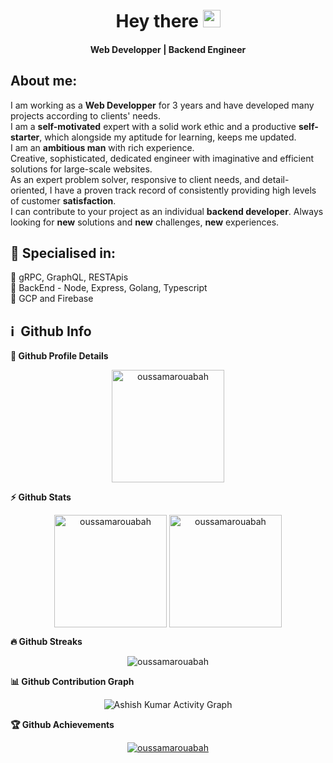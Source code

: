 <!-- </p>
<p align="center">  
<img src="https://golang.org/doc/gopher/fiveyears.jpg" width="800">
</p>
-->
<br>
<br>
<h1 align="center">
  Hey there <img src="https://media.giphy.com/media/hvRJCLFzcasrR4ia7z/giphy.gif" width="28">
</h1>

<h4 align='center'>
  Web Developper | Backend Engineer
</h4>

## About me:

<p>
I am working as a <b>Web Developper</b> for 3 years and have developed many projects according to clients' needs.<br>
I am a <b>self-motivated</b> expert with a solid work ethic and a productive <b>self-starter</b>, which alongside my aptitude for learning, keeps me updated. <br>
I am an <b>ambitious man</b> with rich experience.<br>
Creative, sophisticated, dedicated engineer with imaginative and efficient solutions for large-scale websites.<br>
As an expert problem solver, responsive to client needs, and detail-oriented, I have a proven track record of consistently providing high levels of customer <b>satisfaction</b>.<br>
I can contribute to your project as an individual <b>backend developer</b>.
Always looking for <b>new</b> solutions and <b>new</b> challenges, <b>new</b> experiences.<br>
</p>

<h2>🥇 Specialised in:</h2>
<p>🔸 gRPC, GraphQL, RESTApis
<br>🔸 BackEnd - Node, Express, Golang, Typescript
<br>🔸 GCP and Firebase
<p>

<h2>ℹ️ &nbsp;Github Info</h2>
	
  <summary><b>🔎 Github Profile Details</b></summary>
<p align="center"><img height="180em" src="https://github-profile-summary-cards.vercel.app/api/cards/profile-details?username=oussamarouabah&theme=github_dark" alt="oussamarouabah" align = "center"/></p>

  <summary><b>⚡ Github Stats</b></summary>
<p align="center"><img height="180em" src="https://github-readme-stats.vercel.app/api?username=oussamarouabah&hide_border=true&count_private=true&show_icons=true&theme=radical" alt="oussamarouabah" align = "center"/>
<img height="180em" src="https://github-readme-stats.vercel.app/api/top-langs?username=oussamarouabah&show_icons=true&locale=en&layout=compact&hide_border=true&theme=radical" alt="oussamarouabah" align = "center"/></p>

 <summary><b>🔥 Github Streaks</b></summary>
<p align="center"><img src="https://github-readme-streak-stats.herokuapp.com/?user=oussamarouabah&theme=black-ice&hide_border=true&stroke=0000&background=0D1117&ring=e05397&fire=e05397&currStreakLabel=e05397" alt="oussamarouabah" /></p>

<summary><b>📊 Github Contribution Graph</b></summary>
<p align="center"<a href="#"><img alt="Ashish Kumar Activity Graph" src="https://activity-graph.herokuapp.com/graph?username=oussamarouabah&bg_color=0D1117&color=e05397&line=e05397&point=FFFFFF&hide_border=true&" /></a></p>
<!-- </details>
<details>    -->
 <summary><b>🏆 Github Achievements</b></summary>
<p align="center"> <a href="https://github.com/oussamarouabah"><img src="https://github-profile-trophy.vercel.app/?username=oussamarouabah&margin-w=5&theme=radical" alt="oussamarouabah" /></a> </p>

<br>
<!--
<h2 align="center">
<a href="https://www.buymeacoffee.com/oussamarouabah"> Buy me a coffee </a>
</h2>
-->


